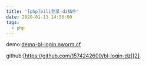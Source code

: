 ```yaml
---
title: '[php]bili登录-dz插件'
date: 2020-01-13 14:36:00
tags: 
  - php
---
```


demo:[demo-bl-login.nworm.cf][1]  

github:[https://github.com/1574242600/bl-login-dz][2]  


  [1]: http://demo-bl-login.nworm.cf/
  [2]: https://github.com/1574242600/bl-login-dz